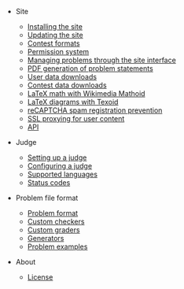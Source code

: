 - Site
  - [Installing the site](site/installation.md)
  - [Updating the site](site/updating.md)
  - [Contest formats](site/contest_formats.md)
  - [Permission system](site/permission_system.md)
  - [Managing problems through the site interface](site/managing_problems.md)
  - [PDF generation of problem statements](site/pdf_generation.md)
  - [User data downloads](site/user_data_download.md)
  - [Contest data downloads](site/contest_data_download.md)
  - [LaTeX math with Wikimedia Mathoid](site/mathoid.md)
  - [LaTeX diagrams with Texoid](site/texoid.md)
  - [reCAPTCHA spam registration prevention](site/recaptcha.md)
  - [SSL proxying for user content](site/ssl_content_proxy.md)
  - [API](site/api.md)

- Judge
  - [Setting up a judge](judge/setting_up_a_judge.md)
  - [Configuring a judge](judge/judge_configuration.md)
  - [Supported languages](judge/supported_languages.md)
  - [Status codes](judge/status_codes.md)

- Problem file format
  - [Problem format](problem_format/problem_format.md)
  - [Custom checkers](problem_format/custom_checkers.md)
  - [Custom graders](problem_format/custom_graders.md)
  - [Generators](problem_format/generator.md)
  - [Problem examples](problem_format/problem_examples.md)

- About
  - [License](about/LICENSE.md)
